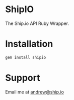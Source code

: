 # ShipIO

The Ship.io API Ruby Wrapper.

# Installation
```bash
gem install shipio
```

# Support
Email me at andrew@ship.io